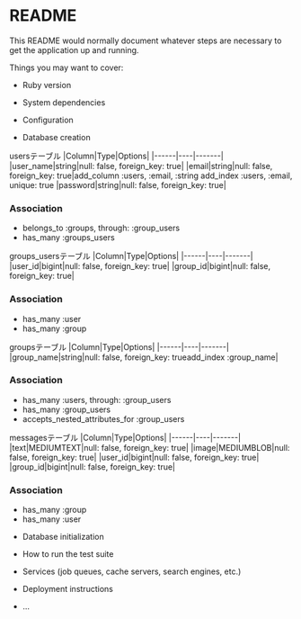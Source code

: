# README

This README would normally document whatever steps are necessary to get the
application up and running.

Things you may want to cover:

* Ruby version

* System dependencies

* Configuration

* Database creation

usersテーブル
|Column|Type|Options|
|------|----|-------|
|user_name|string|null: false, foreign_key: true|
|email|string|null: false, foreign_key: true|add_column :users, :email, :string
    add_index :users, :email, unique: true
|password|string|null: false, foreign_key: true|
### Association
- belongs_to :groups, through: :group_users
- has_many :groups_users

groups_usersテーブル
|Column|Type|Options|
|------|----|-------|
|user_id|bigint|null: false, foreign_key: true|
|group_id|bigint|null: false, foreign_key: true|
### Association
- has_many :user
- has_many :group 


groupsテーブル
|Column|Type|Options|
|------|----|-------|
|group_name|string|null: false, foreign_key: trueadd_index :group_name|
### Association
- has_many :users, through: :group_users
- has_many :group_users
- accepts_nested_attributes_for :group_users

messagesテーブル
|Column|Type|Options|
|------|----|-------|
|text|MEDIUMTEXT|null: false, foreign_key: true|
|image|MEDIUMBLOB|null: false, foreign_key: true|
|user_id|bigint|null: false, foreign_key: true|
|group_id|bigint|null: false, foreign_key: true|
### Association
- has_many :group
- has_many :user



* Database initialization

* How to run the test suite

* Services (job queues, cache servers, search engines, etc.)

* Deployment instructions

* ...
